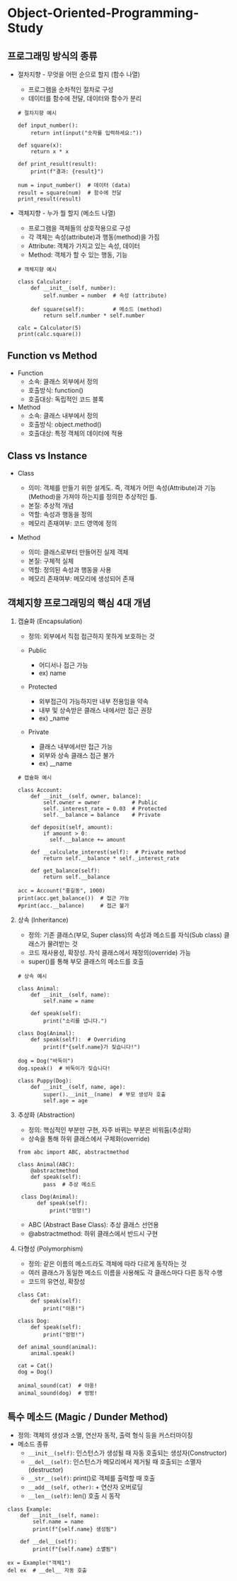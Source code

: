 # Object-Oriented-Programming-Study

## 프로그래밍 방식의 종류
- 절차지향 - 무엇을 어떤 순으로 할지 (함수 나열)
  - 프로그램을 순차적인 절차로 구성
  - 데이터를 함수에 전달, 데이터와 함수가 분리
  ```
  # 절차지향 예시
  
  def input_number():
      return int(input("숫자를 입력하세요:"))
  
  def square(x):
      return x * x
  
  def print_result(result):
      print(f"결과: {result}")
  
  num = input_number()  # 데이터 (data)
  result = square(num)  # 함수에 전달
  print_result(result)
  ```
- 객체지향 - 누가 뭘 할지 (메소드 나열)
  - 프로그램을 객체들의 상호작용으로 구성
  - 각 객체는 속성(attribute)과 행동(method)을 가짐
  - Attribute: 객체가 가지고 있는 속성, 데이터
  - Method: 객체가 할 수 있는 행동, 기능
  
  ```
  # 객체지향 예시
  
  class Calculator:
      def __init__(self, number):
          self.number = number  # 속성 (attribute)

      def square(self):         # 메소드 (method)
          return self.number * self.number

  calc = Calculator(5)
  print(calc.square())
  ```
## Function vs Method
- Function
  - 소속: 클래스 외부에서 정의
  - 호출방식: function()
  - 호출대상: 독립적인 코드 블록
- Method
  - 소속: 클래스 내부에서 정의
  - 호출방식: object.method()
  - 호출대상: 특정 객체의 데이터에 적용

## Class vs Instance
- Class
  - 의미: 객체를 만들기 위한 설계도. 즉, 객체가 어떤 속성(Attribute)과 기능(Method)을 가져야 하는지를 정의한 추상적인 틀.
  - 본질: 추상적 개념
  - 역할: 속성과 행동을 정의
  - 메모리 존재여부: 코드 영역에 정의
 
- Method
  - 의미: 클래스로부터 만들어진 실제 객체
  - 본질: 구체적 실체
  - 역할: 정의된 속성과 행동을 사용
  - 메모리 존재여부: 메모리에 생성되어 존재

## 객체지향 프로그래밍의 핵심 4대 개념
1. 캡슐화 (Encapsulation)
    - 정의: 외부에서 직접 접근하지 못하게 보호하는 것
    - Public
      - 어디서나 접근 가능
      - ex) name
    
    - Protected
      - 외부접근이 가능하지만 내부 전용임을 약속
      - 내부 및 상속받은 클래스 내에서만 접근 권장
      - ex) _name
    
    - Private
      - 클래스 내부에서만 접근 가능
      - 외부와 상속 클래스 접근 불가
      - ex) __name
    ```
    # 캡슐화 예시
    
    class Account:
        def __init__(self, owner, balance):
            self.owner = owner          # Public
            self._interest_rate = 0.03  # Protected
            self.__balance = balance    # Private
  
        def deposit(self, amount):
            if amount > 0:
              self.__balance += amount
  
        def __calculate_interest(self):  # Private method
            return self.__balance * self._interest_rate
  
        def get_balance(self):
            return self.__balance
  
    acc = Account("홍길동", 1000)
    print(acc.get_balance())  # 접근 가능
    #print(acc.__balance)     # 접근 불가
    ```
2. 상속 (Inheritance)
   - 정의: 기존 클래스(부모, Super class)의 속성과 메소드를 자식(Sub class) 클래스가 물려받는 것
   - 코드 재사용성, 확장성. 자식 클래스에서 재정의(override) 가능
   - super()를 통해 부모 클래스의 메소드를 호출

   ```
   # 상속 예시
   
   class Animal:
       def __init__(self, name):
           self.name = name

       def speak(self):
           print("소리를 냅니다.")

   class Dog(Animal):
       def speak(self):  # Overriding
           print(f"{self.name}가 짖습니다!")

   dog = Dog("바둑이")
   dog.speak()  # 바둑이가 짖습니다!

   class Puppy(Dog):
       def __init__(self, name, age):
           super().__init__(name)  # 부모 생성자 호출
           self.age = age
   ```
  
3. 추상화 (Abstraction)
   - 정의: 핵심적인 부분만 구현, 자주 바뀌는 부분은 비워둠(추상화)
   - 상속을 통해 하위 클래스에서 구체화(override)
   ```
   from abc import ABC, abstractmethod

   class Animal(ABC):
       @abstractmethod
       def speak(self):
           pass  # 추상 메소드

    class Dog(Animal):
         def speak(self):
             print("멍멍!")
   ```
   - ABC (Abstract Base Class): 추상 클래스 선언용
   - @abstractmethod: 하위 클래스에서 반드시 구현
  
4. 다형성 (Polymorphism)
   - 정의: 같은 이름의 메소드라도 객체에 따라 다르게 동작하는 것
   - 여러 클래스가 동일한 메소드 이름을 사용해도 각 클래스마다 다른 동작 수행
   - 코드의 유연성, 확장성
   ```
   class Cat:
       def speak(self):
           print("야옹!")

   class Dog:
       def speak(self):
           print("멍멍!")

   def animal_sound(animal):
       animal.speak()

   cat = Cat()
   dog = Dog()

   animal_sound(cat)  # 야옹!
   animal_sound(dog)  # 멍멍!
   ```

## 특수 메소드 (Magic / Dunder Method)
  - 정의: 객체의 생성과 소멸, 연산자 동작, 출력 형식 등을 커스터마이징
  - 메소드 종류
    - ```__init__(self)```: 인스턴스가 생성될 때 자동 호출되는 생성자(Constructor)
    - ```__del__(self)```: 인스턴스가 메모리에서 제거될 때 호출되는 소멸자(destructor)
    - ```__str__(self)```: print()로 객체를 출력할 때 호출
    - ```__add__(self, other)```: + 연산자 오버로딩
    - ```__len__(self)```: len() 호출 시 동작

  ```
  class Example:
      def __init__(self, name):
          self.name = name
          print(f"{self.name} 생성됨")

      def __del__(self):
          print(f"{self.name} 소멸됨")

  ex = Example("객체1")
  del ex  # __del__ 자동 호출
  ```
